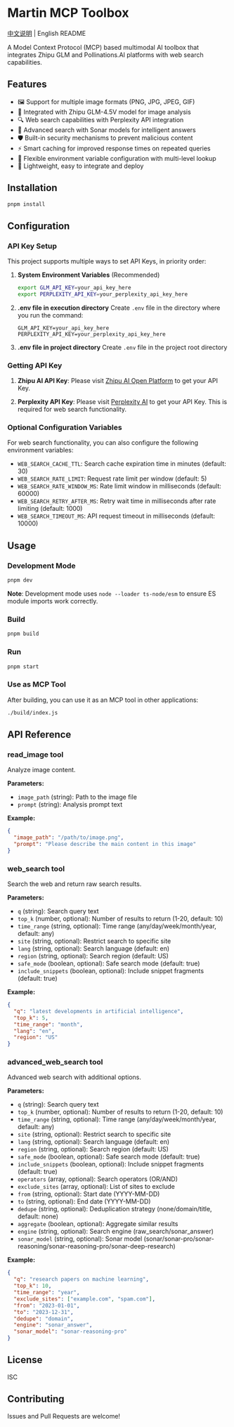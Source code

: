 # Martin MCP Toolbox

[中文说明](README.md) | English README

A Model Context Protocol (MCP) based multimodal AI toolbox that integrates Zhipu GLM and Pollinations.AI platforms with web search capabilities.

## Features

- 🖼️ Support for multiple image formats (PNG, JPG, JPEG, GIF)
- 🤖 Integrated with Zhipu GLM-4.5V model for image analysis
- 🔍 Web search capabilities with Perplexity API integration
- 🧠 Advanced search with Sonar models for intelligent answers
- 🛡️ Built-in security mechanisms to prevent malicious content
- ⚡ Smart caching for improved response times on repeated queries
- 🔧 Flexible environment variable configuration with multi-level lookup
- 🚀 Lightweight, easy to integrate and deploy

## Installation

```bash
pnpm install
```

## Configuration

### API Key Setup

This project supports multiple ways to set API Keys, in priority order:

1. **System Environment Variables** (Recommended)
   ```bash
   export GLM_API_KEY=your_api_key_here
   export PERPLEXITY_API_KEY=your_perplexity_api_key_here
   ```

2. **.env file in execution directory**
   Create `.env` file in the directory where you run the command:
   ```
   GLM_API_KEY=your_api_key_here
   PERPLEXITY_API_KEY=your_perplexity_api_key_here
   ```

3. **.env file in project directory**
   Create `.env` file in the project root directory

### Getting API Key

1. **Zhipu AI API Key**: Please visit [Zhipu AI Open Platform](https://open.bigmodel.cn/) to get your API Key.

2. **Perplexity API Key**: Please visit [Perplexity AI](https://www.perplexity.ai/) to get your API Key. This is required for web search functionality.

### Optional Configuration Variables

For web search functionality, you can also configure the following environment variables:

- `WEB_SEARCH_CACHE_TTL`: Search cache expiration time in minutes (default: 30)
- `WEB_SEARCH_RATE_LIMIT`: Request rate limit per window (default: 5)
- `WEB_SEARCH_RATE_WINDOW_MS`: Rate limit window in milliseconds (default: 60000)
- `WEB_SEARCH_RETRY_AFTER_MS`: Retry wait time in milliseconds after rate limiting (default: 1000)
- `WEB_SEARCH_TIMEOUT_MS`: API request timeout in milliseconds (default: 10000)

## Usage

### Development Mode

```bash
pnpm dev
```

**Note**: Development mode uses `node --loader ts-node/esm` to ensure ES module imports work correctly.

### Build

```bash
pnpm build
```

### Run

```bash
pnpm start
```

### Use as MCP Tool

After building, you can use it as an MCP tool in other applications:

```bash
./build/index.js
```

## API Reference

### read_image tool

Analyze image content.

**Parameters:**
- `image_path` (string): Path to the image file
- `prompt` (string): Analysis prompt text

**Example:**
```json
{
  "image_path": "/path/to/image.png",
  "prompt": "Please describe the main content in this image"
}
```

### web_search tool

Search the web and return raw search results.

**Parameters:**
- `q` (string): Search query text
- `top_k` (number, optional): Number of results to return (1-20, default: 10)
- `time_range` (string, optional): Time range (any/day/week/month/year, default: any)
- `site` (string, optional): Restrict search to specific site
- `lang` (string, optional): Search language (default: en)
- `region` (string, optional): Search region (default: US)
- `safe_mode` (boolean, optional): Safe search mode (default: true)
- `include_snippets` (boolean, optional): Include snippet fragments (default: true)

**Example:**
```json
{
  "q": "latest developments in artificial intelligence",
  "top_k": 5,
  "time_range": "month",
  "lang": "en",
  "region": "US"
}
```

### advanced_web_search tool

Advanced web search with additional options.

**Parameters:**
- `q` (string): Search query text
- `top_k` (number, optional): Number of results to return (1-20, default: 10)
- `time_range` (string, optional): Time range (any/day/week/month/year, default: any)
- `site` (string, optional): Restrict search to specific site
- `lang` (string, optional): Search language (default: en)
- `region` (string, optional): Search region (default: US)
- `safe_mode` (boolean, optional): Safe search mode (default: true)
- `include_snippets` (boolean, optional): Include snippet fragments (default: true)
- `operators` (array, optional): Search operators (OR/AND)
- `exclude_sites` (array, optional): List of sites to exclude
- `from` (string, optional): Start date (YYYY-MM-DD)
- `to` (string, optional): End date (YYYY-MM-DD)
- `dedupe` (string, optional): Deduplication strategy (none/domain/title, default: none)
- `aggregate` (boolean, optional): Aggregate similar results
- `engine` (string, optional): Search engine (raw_search/sonar_answer)
- `sonar_model` (string, optional): Sonar model (sonar/sonar-pro/sonar-reasoning/sonar-reasoning-pro/sonar-deep-research)

**Example:**
```json
{
  "q": "research papers on machine learning",
  "top_k": 10,
  "time_range": "year",
  "exclude_sites": ["example.com", "spam.com"],
  "from": "2023-01-01",
  "to": "2023-12-31",
  "dedupe": "domain",
  "engine": "sonar_answer",
  "sonar_model": "sonar-reasoning-pro"
}
```

## License

ISC

## Contributing

Issues and Pull Requests are welcome!

